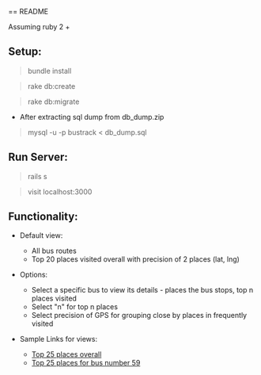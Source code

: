 == README

Assuming ruby 2 +

## Setup:

> bundle install

> rake db:create

> rake db:migrate

- After extracting sql dump from db_dump.zip

> mysql -u <username> -p bustrack < db_dump.sql

## Run Server:

> rails s

> visit localhost:3000

## Functionality:

- Default view:
  + All bus routes
  + Top 20 places visited overall with precision of 2 places (lat, lng)

- Options:
  + Select a specific bus to view its details - places the bus stops, top n places visited
  + Select "n" for top n places
  + Select precision of GPS for grouping close by places in frequently visited

- Sample Links for views:
  + [Top 25 places overall](http://localhost:3000/bus_positions/bus_detail?utf8=%E2%9C%93&bus_id=&commit=submit&precision=0)
  + [Top 25 places for bus number 59](http://localhost:3000/bus_positions/bus_detail?utf8=%E2%9C%93&bus_id=59&commit=submit&precision=0)